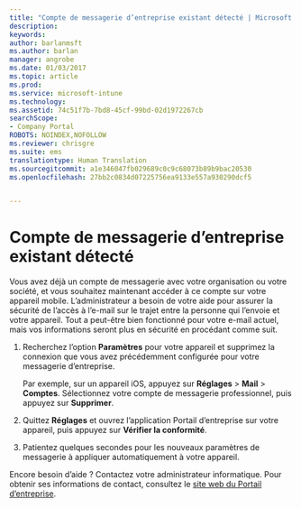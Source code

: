 ```yaml
---
title: "Compte de messagerie d’entreprise existant détecté | Microsoft Docs"
description: 
keywords: 
author: barlanmsft
ms.author: barlan
manager: angrobe
ms.date: 01/03/2017
ms.topic: article
ms.prod: 
ms.service: microsoft-intune
ms.technology: 
ms.assetid: 74c51f7b-7bd8-45cf-99bd-02d1972267cb
searchScope:
- Company Portal
ROBOTS: NOINDEX,NOFOLLOW
ms.reviewer: chrisgre
ms.suite: ems
translationtype: Human Translation
ms.sourcegitcommit: a1e346047fb029689c0c9c68073b89b9bac20530
ms.openlocfilehash: 27bb2c0834d07225756ea9133e557a930290dcf5


---
```


# <a name="an-existing-company-email-account-was-found"></a>Compte de messagerie d’entreprise existant détecté

Vous avez déjà un compte de messagerie avec votre organisation ou votre société, et vous souhaitez maintenant accéder à ce compte sur votre appareil mobile. L’administrateur a besoin de votre aide pour assurer la sécurité de l’accès à l’e-mail sur le trajet entre la personne qui l’envoie et votre appareil. Tout a peut-être bien fonctionné pour votre e-mail actuel, mais vos informations seront plus en sécurité en procédant comme suit.

1.  Recherchez l’option **Paramètres** pour votre appareil et supprimez la connexion que vous avez précédemment configurée pour votre messagerie d’entreprise.

    Par exemple, sur un appareil iOS, appuyez sur **Réglages** > **Mail** > **Comptes**. Sélectionnez votre compte de messagerie professionnel, puis appuyez sur **Supprimer**.

2.  Quittez **Réglages** et ouvrez l’application Portail d’entreprise sur votre appareil, puis appuyez sur **Vérifier la conformité**.

3.  Patientez quelques secondes pour les nouveaux paramètres de messagerie à appliquer automatiquement à votre appareil.

Encore besoin d’aide ? Contactez votre administrateur informatique. Pour obtenir ses informations de contact, consultez le [site web du Portail d’entreprise](http://portal.manage.microsoft.com).



<!--HONumber=Jan17_HO1-->


